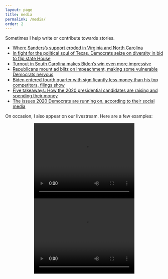 ```yaml
---
layout: page
title: media
permalink: /media/
order: 2
---
```


Sometimes I help write or contribute towards stories.
* [Where Sanders’s support eroded in Virginia and North Carolina](https://www.washingtonpost.com/politics/2020/03/04/where-sanderss-support-eroded-virginia-north-carolina/)
* [In fight for the political soul of Texas, Democrats seize on diversity in bid to flip state House](https://www.washingtonpost.com/national/in-fight-for-the-political-soul-of-texas-democrats-seize-on-diversity-in-bid-to-flip-state-house/2020/03/02/83e9968a-5422-11ea-929a-64efa7482a77_story.html)
* [Turnout in South Carolina makes Biden’s win even more impressive](https://www.washingtonpost.com/politics/2020/03/01/south-carolinas-turnout-makes-bidens-win-even-more-impressive/?arc404=true)
* [Republicans mount ad blitz on impeachment, making some vulnerable Democrats nervous](https://www.washingtonpost.com/politics/republicans-mount-ad-blitz-on-impeachment-making-some-vulnerable-democrats-nervous/2019/12/07/b771f2b4-1781-11ea-a659-7d69641c6ff7_story.html)
* [Biden entered fourth quarter with significantly less money than his top competitors, filings show](https://www.washingtonpost.com/politics/biden-entered-fourth-quarter-with-significantly-less-money-than-his-top-competitors-filings-show/2019/10/16/4fcb8f40-ef85-11e9-8693-f487e46784aa_story.html)
* [Five takeaways: How the 2020 presidential candidates are raising and spending their money](https://www.washingtonpost.com/politics/five-takeaways-how-the-2020-presidential-candidates-are-raising-and-spending-their-money/2019/07/16/3aa4e9bc-a779-11e9-86dd-d7f0e60391e9_story.html)
* [The issues 2020 Democrats are running on, according to their social media](https://www.washingtonpost.com/graphics/politics/policy-2020/priorities-issues/)

On occasion, I also appear on our livestream. Here are a few examples:

<div align="center">
    <video width="320" height="240" controls>
    <source src="/assets/video/super_tuesday_model.mp4" type="video/mp4">
    </video>
    <video width="320" height="240" controls>
    <source src="/assets/video/super_tuesday_va_nc.mp4" type="video/mp4">
    </video>
</div>


